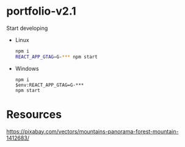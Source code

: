 # portfolio-v2.1
Start developing
- Linux
    ```sh
    npm i
    REACT_APP_GTAG=G-*** npm start
    ```
- Windows
    ```
    npm i
    $env:REACT_APP_GTAG=G-***
    npm start
    ```

# Resources
https://pixabay.com/vectors/mountains-panorama-forest-mountain-1412683/

